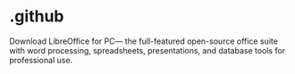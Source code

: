 # .github
Download LibreOffice for PC— the full-featured open-source office suite with word processing, spreadsheets, presentations, and database tools for professional use.
